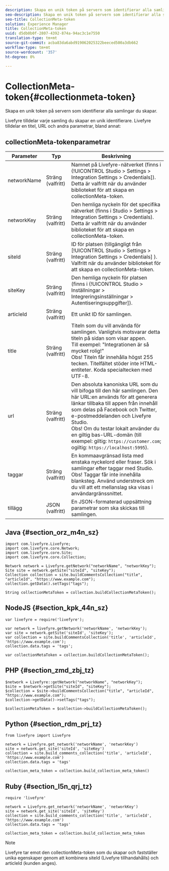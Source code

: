 ```yaml
---
description: Skapa en unik token på servern som identifierar alla samlingar du skapar.
seo-description: Skapa en unik token på servern som identifierar alla samlingar du skapar.
seo-title: CollectionMeta-token
solution: Experience Manager
title: CollectionMeta-token
uuid: d5db0b0f-2807-4392-874a-94ac3c1e7550
translation-type: tm+mt
source-git-commit: acba83da6abd919062025322beeced500a3db662
workflow-type: tm+mt
source-wordcount: '357'
ht-degree: 0%

---
```



# CollectionMeta-token{#collectionmeta-token}

Skapa en unik token på servern som identifierar alla samlingar du skapar.

Livefyre tilldelar varje samling du skapar en unik identifierare. Livefyre tilldelar en titel, URL och andra parametrar, bland annat:

## collectionMeta-tokenparametrar

| Parameter | Typ | Beskrivning |
|--- |--- |--- |
| networkName | Sträng (valfritt) | Namnet på Livefyre-nätverket (finns i {!UICONTROL Studio > Settings > Integration Settings > Credentials]). Detta är valfritt när du använder biblioteket för att skapa en collectionMeta-token. |
| networkKey | Sträng (valfritt) | Den hemliga nyckeln för det specifika nätverket (finns i Studio > Settings > Integration Settings > Credentials). Detta är valfritt när du använder biblioteket för att skapa en collectionMeta-token. |
| siteId | Sträng (valfritt) | ID för platsen (tillgängligt från [!UICONTROL Studio > Settings > Integration Settings > Credentials] ). Valfritt när du använder biblioteket för att skapa en collectionMeta-token. |
| siteKey | Sträng (valfritt) | Den hemliga nyckeln för platsen (finns i {!UICONTROL Studio > Inställningar > Integreringsinställningar > Autentiseringsuppgifter]). |
| articleId | Sträng (valfritt) | Ett unikt ID för samlingen. |
| title | Sträng (valfritt) | Titeln som du vill använda för samlingen. Vanligtvis motsvarar detta titeln på sidan som visar appen. <br>Till exempel: &quot;Integrationen är så mycket rolig!&quot; <br>Obs!  Titeln får innehålla högst 255 tecken. Titelfältet stöder inte HTML-entiteter. Koda specialtecken med UTF-8. |
| url | Sträng (valfritt) | Den absoluta kanoniska URL som du vill bifoga till den här samlingen. Den här URL:en används för att generera länkar tillbaka till appen från innehåll som delas på Facebook och Twitter, e-postmeddelanden och Livefyre Studio. <br>Obs!  Om du testar lokalt använder du en giltig bas-URL-domän (till exempel: giltig: `https://customer.com`; ogiltig: `https://localhost:5995`). |
| taggar | Sträng (valfritt) | En kommaavgränsad lista med enstaka nyckelord eller fraser. Sök i samlingar efter taggar med Studio.  </br>Obs!  Taggar får inte innehålla blanksteg. Använd understreck om du vill att ett mellanslag ska visas i användargränssnittet. |
| tillägg | JSON (valfritt) | En JSON-formaterad uppsättning parametrar som ska skickas till samlingen. |

## Java {#section_orz_m4n_sz}

```
import com.livefyre.Livefyre; 
import com.livefyre.core.Network; 
import com.livefyre.core.Site; 
import com.livefyre.core.Collection; 
  
Network network = Livefyre.getNetwork("networkName", "networkKey"); 
Site site = network.getSite("siteId", "siteKey"); 
Collection collection = site.buildCommentsCollection("title", "articleId", "https://www.example.com"); 
collection.getData().setTags("tags"); 
  
String collectionMetaToken = collection.buildCollectionMetaToken();
```

## NodeJS {#section_kpk_44n_sz}

```
var livefyre = require('livefyre'); 
  
var network = livefyre.getNetwork('networkName', 'networkKey'); 
var site = network.getSite('siteId', 'siteKey'); 
var collection = site.buildCommentsCollection('title', 'articleId', 'https://www.example.com'); 
collection.data.tags = 'tags'; 
  
var collectionMetaToken = collection.buildCollectionMetaToken(); 
```

## PHP {#section_zmd_zbj_tz}

```
$network = Livefyre::getNetwork("networkName", "networkKey"); 
$site = $network->getSite("siteId", "siteKey"); 
$collection = $site->buildCommentsCollection("title", "articleId", "https://www.example.com"); 
$collection->getData()->setTags("tags"); 
  
$collectionMetaToken = $collection->buildCollectionMetaToken();
```

## Python {#section_rdm_prj_tz}

```
from livefyre import Livefyre 
  
network = Livefyre.get_network('networkName', 'networkKey') 
site = network.get_site('siteId', 'siteKey') 
collection = site.build_comments_collection('title', 'articleId', 'https://www.example.com') 
collection.data.tags = 'tags' 
  
collection_meta_token = collection.build_collection_meta_token()
```

## Ruby {#section_l5n_qrj_tz}

```
require 'livefyre' 
  
network = Livefyre.get_network('networkName', 'networkKey') 
site = network.get_site('siteId', 'siteKey') 
collection = site.build_comments_collection('title', 'articleId', 'https://www.example.com') 
collection.data.tags = 'tags' 
  
collection_meta_token = collection.build_collection_meta_token 
```

>[!NOTE]
>
>Livefyre tar emot den collectionMeta-token som du skapar och fastställer unika egenskaper genom att kombinera siteId (Livefyre tillhandahålls) och articleId (kunden anges).
